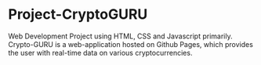 # Project-CryptoGURU
Web Development Project using HTML, CSS and Javascript primarily.
Crypto-GURU is a web-application hosted on Github Pages, which provides the user with real-time data on various cryptocurrencies.
